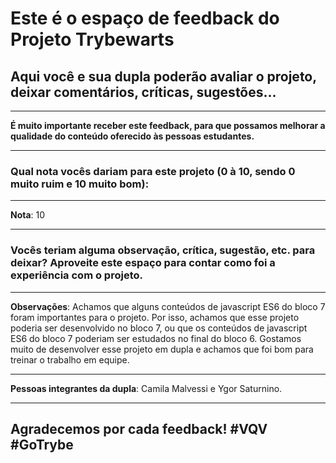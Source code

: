 # Este é o espaço de feedback do Projeto Trybewarts
## Aqui você e sua dupla poderão avaliar o projeto, deixar comentários, críticas, sugestões...

---

**É muito importante receber este feedback, para que possamos melhorar a qualidade do conteúdo oferecido às pessoas estudantes.**

---

### Qual nota vocês dariam para este projeto (0 à 10, sendo 0 muito ruim e 10 muito bom):

---

**Nota**: 10

---

### Vocês teriam alguma observação, crítica, sugestão, etc. para deixar? Aproveite este espaço para contar como foi a experiência com o projeto.

---

**Observações**: Achamos que alguns conteúdos de javascript ES6 do bloco 7 foram importantes para o projeto. Por isso, achamos que esse projeto poderia ser desenvolvido no bloco 7, ou que os conteúdos de javascript ES6 do bloco 7 poderiam ser estudados no final do bloco 6. Gostamos muito de desenvolver esse projeto em dupla e achamos que foi bom para treinar o trabalho em equipe.

---

**Pessoas integrantes da dupla**: Camila Malvessi e Ygor Saturnino.

---

## Agradecemos por cada feedback! #VQV #GoTrybe
